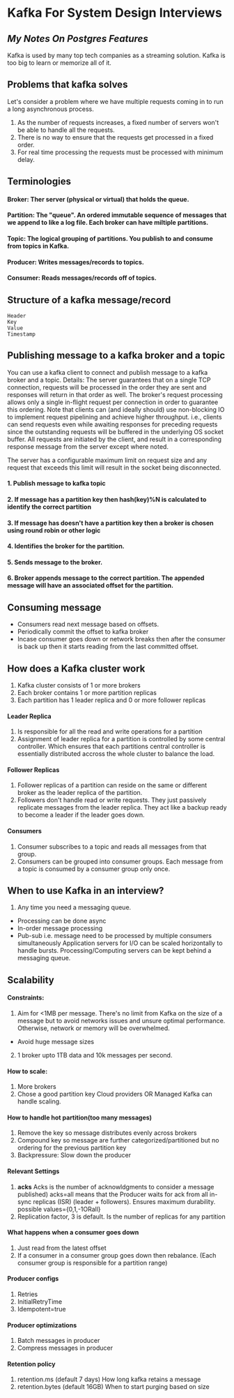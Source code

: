 # Kafka For System Design Interviews
## _My Notes On Postgres Features_

Kafka is used by many top tech companies as a streaming solution. Kafka is too big to learn or memorize all of it.

## Problems that kafka solves
Let's consider a problem where we have multiple requests coming in to run a long asynchronous process. 
1. As the number of requests increases, a fixed number of servers won't be able to handle all the requests.
2. There is no way to ensure that the requests get processed in a fixed order.
3. For real time processing the requests must be processed with minimum delay.
## Terminologies
#### Broker: Ther server (physical or virtual) that holds the queue.
#### Partition: The "queue". An ordered immutable sequence of messages that we append to like a log file. Each broker can have miltiple partitions.
#### Topic: The logical grouping of partitions. You publish to and consume from topics in Kafka.
#### Producer: Writes messages/records to topics.
#### Consumer: Reads messages/records off of topics.

## Structure of a kafka message/record
```
Header
Key
Value
Timestamp
```
## Publishing message to a kafka broker and a topic
You can use a kafka client to connect and publish message to a kafka broker and a topic.
Details: The server guarantees that on a single TCP connection, requests will be processed in the order they are sent and responses will return in that order as well. The broker's request processing allows only a single in-flight request per connection in order to guarantee this ordering. Note that clients can (and ideally should) use non-blocking IO to implement request pipelining and achieve higher throughput. i.e., clients can send requests even while awaiting responses for preceding requests since the outstanding requests will be buffered in the underlying OS socket buffer. All requests are initiated by the client, and result in a corresponding response message from the server except where noted.

The server has a configurable maximum limit on request size and any request that exceeds this limit will result in the socket being disconnected.

#### 1. Publish message to kafka topic
#### 2. If message has a partition key then hash(key)%N is calculated to identify the correct partition
#### 3. If message has doesn't have a partition key then a broker is chosen using round robin or other logic
#### 4. Identifies the broker for the partition.
#### 5. Sends message to the broker.
#### 6. Broker appends message to the correct partition. The appended message will have an associated offset for the partition.

## Consuming message
- Consumers read next message based on offsets.
- Periodically commit the offset to kafka broker
- Incase consumer goes down or network breaks then after the consumer is back up then it starts reading from the last committed offset.

## How does a Kafka cluster work
1. Kafka cluster consists of 1 or more brokers
2. Each broker contains 1 or more partition replicas
3. Each partition has 1 leader replica and 0 or more follower replicas

#### Leader Replica
1. Is responsible for all the read and write operations for a partition
2. Assignment of leader replica for a partition is controlled by some central controller. Which ensures that each partitions central controller is essentially distributed accross the whole cluster to balance the load. 

#### Follower Replicas
1. Follower replicas of a partition can reside on the same or different broker as the leader replica of the partition.
2. Followers don't handle read or write requests. They just passively replicate messages from the leader replica. They act like a backup ready to become a leader if the leader goes down.

#### Consumers
1. Consumer subscribes to a topic and reads all messages from that group.
2. Consumers can be grouped into consumer groups. Each message from a topic is consumed by a consumer group only once.

## When to use Kafka in an interview?
1. Any time you need a messaging queue.
- Processing can be done async
- In-order message processing
- Pub-sub i.e. message need to be processed by multiple consumers simultaneously
Application servers for I/O can be scaled horizontally to handle bursts. Processing/Computing servers can be kept behind a messaging queue.

## Scalability
#### Constraints:
1. Aim for <1MB per message. There's no limit from Kafka on the size of a message but to avoid networks issues and unsure optimal performance. Otherwise, network or memory will be overwhelmed.
- Avoid huge message sizes
2. 1 broker upto 1TB data and 10k messages per second.

#### How to scale:
1. More brokers
2. Chose a good partition key
Cloud providers OR Managed Kafka can handle scaling.

#### How to handle hot partition(too many messages)
1. Remove the key so message distributes evenly across brokers
2. Compound key so message are further categorized/partitioned but no ordering for the previous partition key
3. Backpressure: Slow down the producer

#### Relevant Settings
1. **acks**  Acks is the number of acknowldgments to consider a message published)
acks=all means that the Producer waits for ack from all in-sync replicas (ISR) (leader + followers). Ensures maximum durability.
possible values={0,1,-1ORall}
2. Replication factor, 3 is default. Is the number of replicas for any partition

#### What happens when a consumer goes down
1. Just read from the latest offset
2. If a consumer in a consumer group goes down then rebalance. (Each consumer group is responsible for a partition range)

#### Producer configs
1. Retries
2. InitialRetryTime
3. Idempotent=true

#### Producer optimizations
1. Batch messages in producer
2. Compress messages in producer

#### Retention policy
1. retention.ms (default 7 days) How long kafka retains a message
2. retention.bytes (default 16GB) When to start purging based on size










